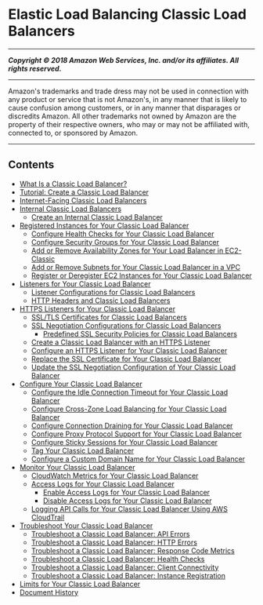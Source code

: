 # Elastic Load Balancing Classic Load Balancers

-----
*****Copyright &copy; 2018 Amazon Web Services, Inc. and/or its affiliates. All rights reserved.*****

-----
Amazon's trademarks and trade dress may not be used in 
     connection with any product or service that is not Amazon's, 
     in any manner that is likely to cause confusion among customers, 
     or in any manner that disparages or discredits Amazon. All other 
     trademarks not owned by Amazon are the property of their respective
     owners, who may or may not be affiliated with, connected to, or 
     sponsored by Amazon.

-----
## Contents
+ [What Is a Classic Load Balancer?](introduction.md)
+ [Tutorial: Create a Classic Load Balancer](elb-getting-started.md)
+ [Internet-Facing Classic Load Balancers](elb-internet-facing-load-balancers.md)
+ [Internal Classic Load Balancers](elb-internal-load-balancers.md)
   + [Create an Internal Classic Load Balancer](elb-create-internal-load-balancer.md)
+ [Registered Instances for Your Classic Load Balancer](elb-backend-instances.md)
   + [Configure Health Checks for Your Classic Load Balancer](elb-healthchecks.md)
   + [Configure Security Groups for Your Classic Load Balancer](elb-security-groups.md)
   + [Add or Remove Availability Zones for Your Load Balancer in EC2-Classic](enable-disable-az.md)
   + [Add or Remove Subnets for Your Classic Load Balancer in a VPC](elb-manage-subnets.md)
   + [Register or Deregister EC2 Instances for Your Classic Load Balancer](elb-deregister-register-instances.md)
+ [Listeners for Your Classic Load Balancer](elb-listener-config.md)
   + [Listener Configurations for Classic Load Balancers](using-elb-listenerconfig-quickref.md)
   + [HTTP Headers and Classic Load Balancers](x-forwarded-headers.md)
+ [HTTPS Listeners for Your Classic Load Balancer](elb-https-load-balancers.md)
   + [SSL/TLS Certificates for Classic Load Balancers](ssl-server-cert.md)
   + [SSL Negotiation Configurations for Classic Load Balancers](elb-ssl-security-policy.md)
      + [Predefined SSL Security Policies for Classic Load Balancers](elb-security-policy-table.md)
   + [Create a Classic Load Balancer with an HTTPS Listener](elb-create-https-ssl-load-balancer.md)
   + [Configure an HTTPS Listener for Your Classic Load Balancer](elb-add-or-delete-listeners.md)
   + [Replace the SSL Certificate for Your Classic Load Balancer](elb-update-ssl-cert.md)
   + [Update the SSL Negotiation Configuration of Your Classic Load Balancer](ssl-config-update.md)
+ [Configure Your Classic Load Balancer](elb-configure-load-balancer.md)
   + [Configure the Idle Connection Timeout for Your Classic Load Balancer](config-idle-timeout.md)
   + [Configure Cross-Zone Load Balancing for Your Classic Load Balancer](enable-disable-crosszone-lb.md)
   + [Configure Connection Draining for Your Classic Load Balancer](config-conn-drain.md)
   + [Configure Proxy Protocol Support for Your Classic Load Balancer](enable-proxy-protocol.md)
   + [Configure Sticky Sessions for Your Classic Load Balancer](elb-sticky-sessions.md)
   + [Tag Your Classic Load Balancer](add-remove-tags.md)
   + [Configure a Custom Domain Name for Your Classic Load Balancer](using-domain-names-with-elb.md)
+ [Monitor Your Classic Load Balancer](elb-monitor-logs.md)
   + [CloudWatch Metrics for Your Classic Load Balancer](elb-cloudwatch-metrics.md)
   + [Access Logs for Your Classic Load Balancer](access-log-collection.md)
      + [Enable Access Logs for Your Classic Load Balancer](enable-access-logs.md)
      + [Disable Access Logs for Your Classic Load Balancer](disable-access-logs.md)
   + [Logging API Calls for Your Classic Load Balancer Using AWS CloudTrail](ELB-API-Logs.md)
+ [Troubleshoot Your Classic Load Balancer](elb-troubleshooting.md)
   + [Troubleshoot a Classic Load Balancer: API Errors](ts-elb-error-api-response.md)
   + [Troubleshoot a Classic Load Balancer: HTTP Errors](ts-elb-error-message.md)
   + [Troubleshoot a Classic Load Balancer: Response Code Metrics](ts-elb-http-errors.md)
   + [Troubleshoot a Classic Load Balancer: Health Checks](ts-elb-healthcheck.md)
   + [Troubleshoot a Classic Load Balancer: Client Connectivity](ts-elb-connection-failed.md)
   + [Troubleshoot a Classic Load Balancer: Instance Registration](ts-elb-register-instance.md)
+ [Limits for Your Classic Load Balancer](elb-limits.md)
+ [Document History](DocumentHistory.md)